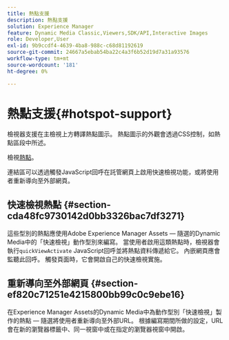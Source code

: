 ```yaml
---
title: 熱點支援
description: 熱點支援
solution: Experience Manager
feature: Dynamic Media Classic,Viewers,SDK/API,Interactive Images
role: Developer,User
exl-id: 9b9ccdf4-4639-4ba8-988c-c68d81192619
source-git-commit: 24667a5ebab54ba22c4a3f6b52d19d7a31a93576
workflow-type: tm+mt
source-wordcount: '181'
ht-degree: 0%

---
```


# 熱點支援{#hotspot-support}

檢視器支援在主檢視上方轉譯熱點圖示。 熱點圖示的外觀會透過CSS控制，如熱點區段中所述。

檢視[熱點](../../c-html5-aem-asset-viewers/c-html5-aem-interactive-images/c-html5-aem-interactive-image-customizingviewer/r-html5-aem-int-image-customize-hotspots.md#reference-2ac3cc414ef2467390bf53145f1d8d74)。

連結區可以透過觸發JavaScript回呼在託管網頁上啟用快速檢視功能，或將使用者重新導向至外部網頁。

## 快速檢視熱點 {#section-cda48fc9730142d0bb3326bac7df3271}

這些型別的熱點應使用Adobe Experience Manager Assets — 隨選的Dynamic Media中的「快速檢視」動作型別來編寫。 當使用者啟用這類熱點時，檢視器會執行`quickViewActivate` JavaScript回呼並將熱點資料傳遞給它。 內嵌網頁應會監聽此回呼。 觸發頁面時，它會開啟自己的快速檢視實施。

## 重新導向至外部網頁 {#section-ef820c71251e4215800bb99c0c9ebe16}

在Experience Manager Assets的Dynamic Media中為動作型別「快速檢視」製作的熱點 — 隨選將使用者重新導向至外部URL。 根據編寫期間所做的設定，URL會在新的瀏覽器標籤中、同一視窗中或在指定的瀏覽器視窗中開啟。
